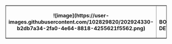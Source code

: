 <!DOCTYPE html>
<html lang="en">
<head>
</head>
<body>


<table border="1" >
    <th>![image](https://user-images.githubusercontent.com/102829820/202924330-b2db7a34-2fa0-4e64-8818-4255621f5562.png)
</th>
    <th>
        <b><p align="center">PHP BOOTCAMP DEVELOPER</p><b>
    </th>
   

</table>
    
</body>
</html>
